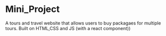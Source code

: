 # Mini_Project
A tours and travel website that allows users to buy packagaes for multiple tours. Built on HTML,CSS and JS (with a react component))
